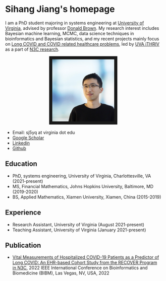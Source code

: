 # Sihang Jiang's homepage
I am a PhD student majoring in systems engineering at [University of Virginia](https://engineering.virginia.edu/departments/systems-and-information-engineering), advised by professor [Donald Brown](https://datascience.virginia.edu/people/donald-brown). My research interest includes Bayesian machine learning, MCMC, data science techniques in bioinformatics and Bayesian statistics, and my recent projects mainly focus on [Long COVID and COVID related healthcare problems](https://datascience.virginia.edu/news/uva-among-national-leaders-collaborations-publications-covid-19), led by [UVA iTHRIV](https://www.ithriv.org/logic-liai) as a part of [N3C research](https://covid.cd2h.org/).


<p align="center">
<img src="./photo-min.JPG" width="200" height="200" border="10"/>
</p>

- Email: sj5yq at virginia dot edu
- [Google Scholar](https://scholar.google.com/citations?user=UqKNRPsAAAAJ&hl=en)
- [Linkedin](https://www.linkedin.com/in/sihangjiang/)
- [Github](https://github.com/jsh980210)

## Education
- PhD, systems engineering, University of Virginia, Charlottesville, VA (2021-present)
- MS, Financial Mathematics, Johns Hopkins University, Baltimore, MD (2019-2020)
- BS, Applied Mathematics, Xiamen University, Xiamen, China (2015-2019)

## Experience

- Research Assistant, University of Virginia (August 2021-present)
- Teaching Assistant, University of Virginia (January 2021-present)


## Publication
- [Vital Measurements of Hospitalized COVID-19 Patients as a Predictor of Long COVID: An EHR-based Cohort Study from the RECOVER Program in N3C](https://ieeexplore.ieee.org/abstract/document/9995311), 2022 IEEE International Conference on
Bioinformatics and Biomedicine (BIBM), Las Vegas, NV, USA, 2022

